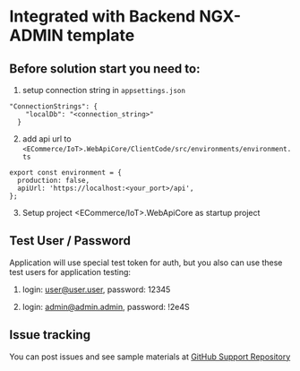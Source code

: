 # Integrated with Backend NGX-ADMIN template

## Before solution start you need to:

1) setup connection string in `appsettings.json`

```
"ConnectionStrings": {
    "localDb": "<connection_string>"
  }
```

2) add api url to `<ECommerce/IoT>.WebApiCore/ClientCode/src/environments/environment.ts`

```
export const environment = {
  production: false,
  apiUrl: 'https://localhost:<your_port>/api',
};
```

3) Setup project <ECommerce/IoT>.WebApiCore as startup project

## Test User / Password

Application will use special test token for auth, but you also can use these test users for application testing:

1) login: user@user.user, password: 12345

2) login: admin@admin.admin, password: !2e4S


## Issue tracking



You can post issues and see sample materials at [GitHub Support Repository](https://github.com/akveo/ngx-admin-bundle-support/issues)